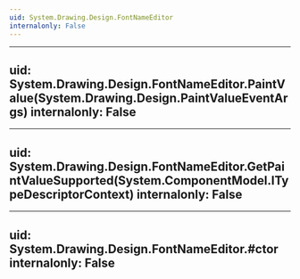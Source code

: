 ```yaml
---
uid: System.Drawing.Design.FontNameEditor
internalonly: False
---
```


---
uid: System.Drawing.Design.FontNameEditor.PaintValue(System.Drawing.Design.PaintValueEventArgs)
internalonly: False
---

---
uid: System.Drawing.Design.FontNameEditor.GetPaintValueSupported(System.ComponentModel.ITypeDescriptorContext)
internalonly: False
---

---
uid: System.Drawing.Design.FontNameEditor.#ctor
internalonly: False
---
